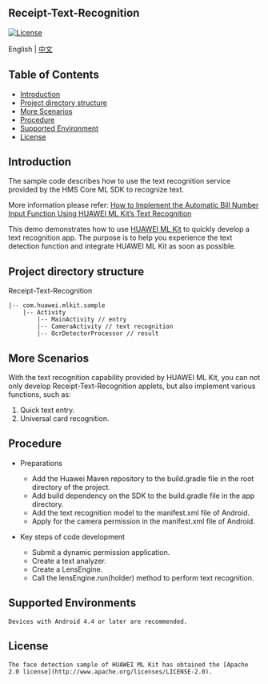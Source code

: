 ## Receipt-Text-Recognition
[![License](https://img.shields.io/badge/Docs-hmsguides-brightgreen)](https://developer.huawei.com/consumer/en/doc/development/HMS-Guides/ml-introduction-4)

English | [中文](https://github.com/HMS-Core/hms-ml-demo/blob/master/Receipt-Text-Recognition/README_ZH.md)

## Table of Contents

  * [Introduction](#Introduction)
  * [Project directory structure](#Project-directory-structure)
  * [More Scenarios](#More-Scenarios)
  * [Procedure](#Procedure)
  * [Supported Environment](#Supported-Environment)
  * [License](#License)


## Introduction
The sample code describes how to use the text recognition service provided by the HMS Core ML SDK to recognize text.

More information please refer: [How to Implement the Automatic Bill Number Input Function Using HUAWEI ML Kit’s Text Recognition](https://forums.developer.huawei.com/forumPortal/en/topicview?tid=0202344967934290124&fid=0101187876626530001)
    
This demo demonstrates how to use [HUAWEI ML Kit](https://developer.huawei.com/consumer/en/hms/huawei-mlkit) to quickly develop a text recognition app. The purpose is to help you experience the text detection function and integrate HUAWEI ML Kit as soon as possible.

## Project directory structure
Receipt-Text-Recognition

    |-- com.huawei.mlkit.sample
        |-- Activity
            |-- MainActivity // entry
            |-- CameraActivity // text recognition
            |-- OcrDetectorProcessor // result

## More Scenarios
With the text recognition capability provided by HUAWEI ML Kit, you can not only develop Receipt-Text-Recognition applets, but also implement various functions, such as:
1. Quick text entry.
2. Universal card recognition.

## Procedure
- Preparations
  - Add the Huawei Maven repository to the build.gradle file in the root directory of the project.
  - Add build dependency on the SDK to the build.gradle file in the app directory.
  - Add the text recognition model to the manifest.xml file of Android.
  - Apply for the camera permission in the manifest.xml file of Android.

- Key steps of code development
  - Submit a dynamic permission application.
  - Create a text analyzer.
  - Create a LensEngine.
  - Call the lensEngine.run(holder) method to perform text recognition.

## Supported Environments
    Devices with Android 4.4 or later are recommended.

##  License
    The face detection sample of HUAWEI ML Kit has obtained the [Apache 2.0 license](http://www.apache.org/licenses/LICENSE-2.0).

